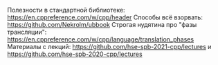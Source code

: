 Полезности в стандартной библиотеке: https://en.cppreference.com/w/cpp/header
Способы всё взорвать: https://github.com/Nekrolm/ubbook
Строгая нудятина про "фазы трансляции": https://en.cppreference.com/w/cpp/language/translation_phases
Материалы с лекций: https://github.com/hse-spb-2021-cpp/lectures и https://github.com/hse-spb-2020-cpp/lectures
